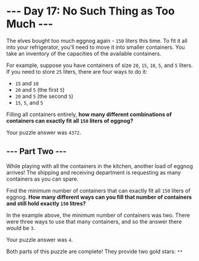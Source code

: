 # --- Day 17: No Such Thing as Too Much ---
The elves bought too much eggnog again - `150` liters this time. To fit it all into your refrigerator, you'll need to move it into smaller containers. You take an inventory of the capacities of the available containers.

For example, suppose you have containers of size `20`, `15`, `10`, `5`, and `5` liters. If you need to store `25` liters, there are four ways to do it:

- `15` and `10`
- `20` and `5` (the first `5`)
- `20` and `5` (the second `5`)
- `15`, `5`, and `5`

Filling all containers entirely, **how many different combinations of containers can exactly fit all `150` liters of eggnog?**

Your puzzle answer was `4372`.

## --- Part Two ---
While playing with all the containers in the kitchen, another load of eggnog arrives! The shipping and receiving department is requesting as many containers as you can spare.

Find the minimum number of containers that can exactly fit all `150` liters of eggnog. **How many different ways can you fill that number of containers and still hold exactly `150` litres?**

In the example above, the minimum number of containers was two. There were three ways to use that many containers, and so the answer there would be `3`.

Your puzzle answer was `4`.

Both parts of this puzzle are complete! They provide two gold stars: `**`

